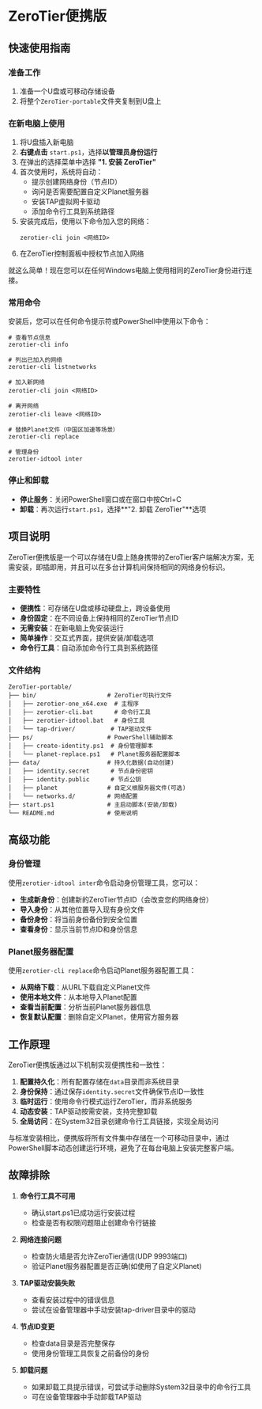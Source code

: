 # ZeroTier便携版

## 快速使用指南

### 准备工作

1. 准备一个U盘或可移动存储设备
2. 将整个`ZeroTier-portable`文件夹复制到U盘上

### 在新电脑上使用

1. 将U盘插入新电脑
2. **右键点击** `start.ps1`，选择**以管理员身份运行**
3. 在弹出的选择菜单中选择 **"1. 安装 ZeroTier"**
4. 首次使用时，系统将自动：
   - 提示创建网络身份（节点ID）
   - 询问是否需要配置自定义Planet服务器
   - 安装TAP虚拟网卡驱动
   - 添加命令行工具到系统路径
5. 安装完成后，使用以下命令加入您的网络：
   ```
   zerotier-cli join <网络ID>
   ```
6. 在ZeroTier控制面板中授权节点加入网络

就这么简单！现在您可以在任何Windows电脑上使用相同的ZeroTier身份进行连接。

### 常用命令

安装后，您可以在任何命令提示符或PowerShell中使用以下命令：

```
# 查看节点信息
zerotier-cli info

# 列出已加入的网络
zerotier-cli listnetworks

# 加入新网络
zerotier-cli join <网络ID>

# 离开网络
zerotier-cli leave <网络ID>

# 替换Planet文件（中国区加速等场景）
zerotier-cli replace

# 管理身份
zerotier-idtool inter
```

### 停止和卸载

- **停止服务**：关闭PowerShell窗口或在窗口中按Ctrl+C
- **卸载**：再次运行`start.ps1`，选择**"2. 卸载 ZeroTier"**选项

## 项目说明

ZeroTier便携版是一个可以存储在U盘上随身携带的ZeroTier客户端解决方案，无需安装，即插即用，并且可以在多台计算机间保持相同的网络身份标识。

### 主要特性

- **便携性**：可存储在U盘或移动硬盘上，跨设备使用
- **身份固定**：在不同设备上保持相同的ZeroTier节点ID
- **无需安装**：在新电脑上免安装运行
- **简单操作**：交互式界面，提供安装/卸载选项
- **命令行工具**：自动添加命令行工具到系统路径

### 文件结构

```
ZeroTier-portable/
├── bin/                    # ZeroTier可执行文件
│   ├── zerotier-one_x64.exe  # 主程序
│   ├── zerotier-cli.bat      # 命令行工具
│   ├── zerotier-idtool.bat   # 身份工具
│   └── tap-driver/          # TAP驱动文件
├── ps/                     # PowerShell辅助脚本
│   ├── create-identity.ps1  # 身份管理脚本
│   └── planet-replace.ps1   # Planet服务器配置脚本
├── data/                   # 持久化数据(自动创建)
│   ├── identity.secret      # 节点身份密钥
│   ├── identity.public      # 节点公钥
│   ├── planet              # 自定义根服务器文件(可选)
│   └── networks.d/         # 网络配置
├── start.ps1               # 主启动脚本(安装/卸载)
└── README.md               # 使用说明
```

## 高级功能

### 身份管理

使用`zerotier-idtool inter`命令启动身份管理工具，您可以：

- **生成新身份**：创建新的ZeroTier节点ID（会改变您的网络身份）
- **导入身份**：从其他位置导入现有身份文件
- **备份身份**：将当前身份备份到安全位置
- **查看身份**：显示当前节点ID和身份信息

### Planet服务器配置

使用`zerotier-cli replace`命令启动Planet服务器配置工具：

- **从网络下载**：从URL下载自定义Planet文件
- **使用本地文件**：从本地导入Planet配置
- **查看当前配置**：分析当前Planet服务器信息
- **恢复默认配置**：删除自定义Planet，使用官方服务器

## 工作原理

ZeroTier便携版通过以下机制实现便携性和一致性：

1. **配置持久化**：所有配置存储在`data`目录而非系统目录
2. **身份保持**：通过保存`identity.secret`文件确保节点ID一致性
3. **临时运行**：使用命令行模式运行ZeroTier，而非系统服务
4. **动态安装**：TAP驱动按需安装，支持完整卸载
5. **全局访问**：在System32目录创建命令行工具链接，实现全局访问

与标准安装相比，便携版将所有文件集中存储在一个可移动目录中，通过PowerShell脚本动态创建运行环境，避免了在每台电脑上安装完整客户端。

## 故障排除

1. **命令行工具不可用**
   - 确认start.ps1已成功运行安装过程
   - 检查是否有权限问题阻止创建命令行链接

2. **网络连接问题**
   - 检查防火墙是否允许ZeroTier通信(UDP 9993端口)
   - 验证Planet服务器配置是否正确(如使用了自定义Planet)

3. **TAP驱动安装失败**
   - 查看安装过程中的错误信息
   - 尝试在设备管理器中手动安装tap-driver目录中的驱动

4. **节点ID变更**
   - 检查data目录是否完整保存
   - 使用身份管理工具恢复之前备份的身份

5. **卸载问题**
   - 如果卸载工具提示错误，可尝试手动删除System32目录中的命令行工具
   - 可在设备管理器中手动卸载TAP驱动